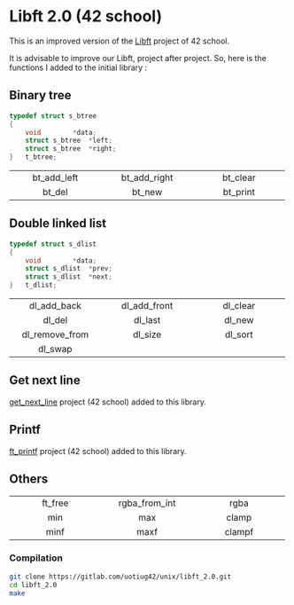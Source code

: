 # Libft 2.0 (42 school)

This is an improved version of the [Libft](https://gitlab.com/uotiug42/unix/libft/) project of 42 school.

It is advisable to improve our Libft, project after project. So, here is the functions I added to the initial library :

## Binary tree

```c
typedef struct s_btree
{
	void		*data;
	struct s_btree	*left;
	struct s_btree	*right;
}	t_btree;
```

<table style="text-align:center;">
    <tr><td width="150">bt_add_left</td><td width="150">bt_add_right</td><td width="150">bt_clear</td></tr>
    <tr><td>bt_del</td><td>bt_new</td><td>bt_print</td></tr>
</table>

## Double linked list

```c
typedef struct s_dlist
{
	void		*data;
	struct s_dlist	*prev;
	struct s_dlist	*next;
}	t_dlist;
```

<table style="text-align:center;">
    <tr><td width="150">dl_add_back</td><td width="150">dl_add_front</td><td width="150">dl_clear</td></tr>
    <tr><td>dl_del</td><td>dl_last</td><td>dl_new</td></tr>
    <tr><td>dl_remove_from</td><td>dl_size</td><td>dl_sort</td></tr>
    <tr><td>dl_swap</td><td></td><td></td></tr>
</table>

## Get next line

[get_next_line](https://gitlab.com/uotiug42/unix/get_next_line) project (42 school) added to this library.

## Printf

[ft_printf](https://gitlab.com/uotiug42/unix/ft_printf) project (42 school) added to this library.

## Others

<table style="text-align:center;">
    <tr><td width="150">ft_free</td><td width="150">rgba_from_int</td><td width="150">rgba</td></tr>
    <tr><td>min</td><td>max</td><td>clamp</td></tr>
    <tr><td>minf</td><td>maxf</td><td>clampf</td></tr>
</table>

### Compilation
```bash
git clone https://gitlab.com/uotiug42/unix/libft_2.0.git
cd libft_2.0
make
```